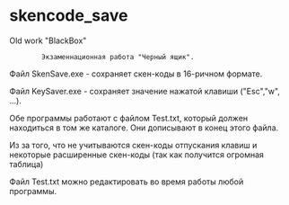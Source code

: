 # skencode_save
Old work "BlackBox"

			Экзаменнационная работа "Черный ящик".

Файл SkenSave.exe - сохраняет скен-коды в 16-ричном формате.

Файл KeySaver.exe - сохраняет значение нажатой клавиши ("Esc","w", ...).

Обе программы работают с файлом Test.txt, который должен 
находиться в том же каталоге. Они дописывают в конец этого файла.

Из за того, что не учитываются скен-коды отпускания клавиш и 
некоторые расширенные скен-коды (так как получится огромная таблица)

Файл Test.txt можно редактировать во время работы любой программы.
